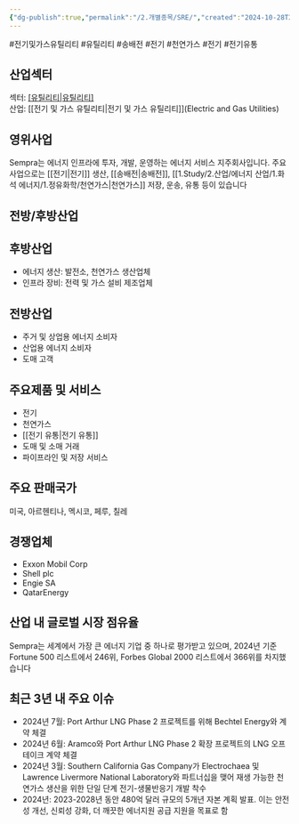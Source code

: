 ```yaml
---
{"dg-publish":true,"permalink":"/2.개별종목/SRE/","created":"2024-10-28T21:16:17.542+09:00","updated":"2025-07-29T21:37:05.221+09:00"}
---
```


#전기및가스유틸리티 #유틸리티 #송배전 #전기 #천연가스 #전기 #전기유통 

## 산업섹터

섹터: [[유틸리티\|유틸리티]](Utilities)  
산업: [[전기 및 가스 유틸리티\|전기 및 가스 유틸리티]](Electric and Gas Utilities)

## 영위사업

Sempra는 에너지 인프라에 투자, 개발, 운영하는 에너지 서비스 지주회사입니다. 주요 사업으로는 [[전기\|전기]] 생산, [[송배전\|송배전]], [[1.Study/2.산업/에너지 산업/1.화석 에너지/1.정유화학/천연가스\|천연가스]] 저장, 운송, 유통 등이 있습니다

## 전방/후방산업

## 후방산업

- 에너지 생산: 발전소, 천연가스 생산업체
- 인프라 장비: 전력 및 가스 설비 제조업체

## 전방산업

- 주거 및 상업용 에너지 소비자
- 산업용 에너지 소비자
- 도매 고객

## 주요제품 및 서비스

- 전기
- 천연가스
- [[전기 유통\|전기 유통]]
- 도매 및 소매 거래
- 파이프라인 및 저장 서비스

## 주요 판매국가

미국, 아르헨티나, 멕시코, 페루, 칠레

## 경쟁업체

- Exxon Mobil Corp
- Shell plc
- Engie SA
- QatarEnergy

## 산업 내 글로벌 시장 점유율

Sempra는 세계에서 가장 큰 에너지 기업 중 하나로 평가받고 있으며, 2024년 기준 Fortune 500 리스트에서 246위, Forbes Global 2000 리스트에서 366위를 차지했습니다

## 최근 3년 내 주요 이슈

- 2024년 7월: Port Arthur LNG Phase 2 프로젝트를 위해 Bechtel Energy와 계약 체결
- 2024년 6월: Aramco와 Port Arthur LNG Phase 2 확장 프로젝트의 LNG 오프테이크 계약 체결
- 2024년 3월: Southern California Gas Company가 Electrochaea 및 Lawrence Livermore National Laboratory와 파트너십을 맺어 재생 가능한 천연가스 생산을 위한 단일 단계 전기-생물반응기 개발 착수
- 2024년: 2023-2028년 동안 480억 달러 규모의 5개년 자본 계획 발표. 이는 안전성 개선, 신뢰성 강화, 더 깨끗한 에너지원 공급 지원을 목표로 함